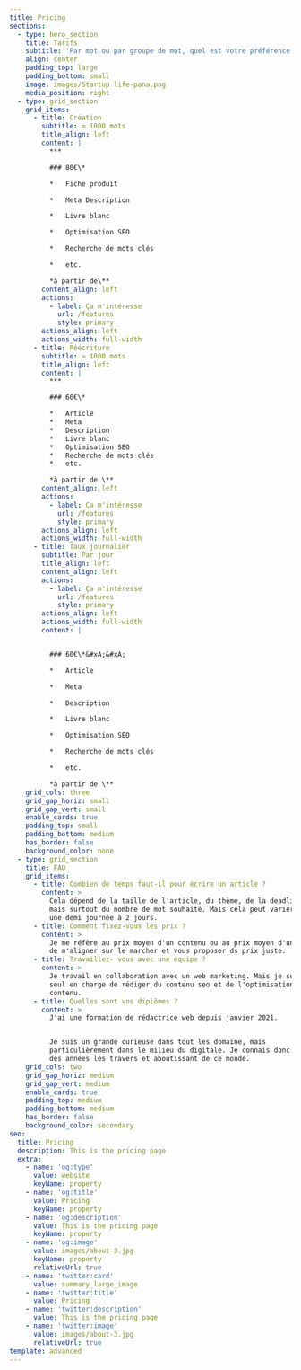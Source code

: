 ```yaml
---
title: Pricing
sections:
  - type: hero_section
    title: Tarifs
    subtitle: 'Par mot ou par groupe de mot, quel est votre préférence ?'
    align: center
    padding_top: large
    padding_bottom: small
    image: images/Startup life-pana.png
    media_position: right
  - type: grid_section
    grid_items:
      - title: Création
        subtitle: ≃ 1000 mots
        title_align: left
        content: |
          ***

          ### 80€\*

          *   Fiche produit

          *   Meta Description

          *   Livre blanc

          *   Optimisation SEO

          *   Recherche de mots clés

          *   etc.

          *à partir de\**
        content_align: left
        actions:
          - label: Ça m'intéresse
            url: /features
            style: primary
        actions_align: left
        actions_width: full-width
      - title: Réécriture
        subtitle: ≃ 1000 mots
        title_align: left
        content: |
          ***

          ### 60€\*

          *   Article
          *   Meta
          *   Description
          *   Livre blanc
          *   Optimisation SEO
          *   Recherche de mots clés
          *   etc.

          *à partir de \**
        content_align: left
        actions:
          - label: Ça m'intéresse
            url: /features
            style: primary
        actions_align: left
        actions_width: full-width
      - title: Taux journalier
        subtitle: Par jour
        title_align: left
        content_align: left
        actions:
          - label: Ça m'intéresse
            url: /features
            style: primary
        actions_align: left
        actions_width: full-width
        content: |


          ### 60€\*&#xA;&#xA;

          *   Article

          *   Meta

          *   Description

          *   Livre blanc

          *   Optimisation SEO

          *   Recherche de mots clés

          *   etc.

          *à partir de \**
    grid_cols: three
    grid_gap_horiz: small
    grid_gap_vert: small
    enable_cards: true
    padding_top: small
    padding_bottom: medium
    has_border: false
    background_color: none
  - type: grid_section
    title: FAQ
    grid_items:
      - title: Combien de temps faut-il pour écrire un article ?
        content: >
          Cela dépend de la taille de l'article, du thème, de la deadline aussi
          mais surtout du nombre de mot souhaité. Mais cela peut varier entre
          une demi journée à 2 jours.
      - title: Comment fixez-vous les prix ?
        content: >
          Je me réfère au prix moyen d'un contenu ou au prix moyen d'un mot afin
          de m'aligner sur le marcher et vous proposer ds prix juste.
      - title: Travaillez- vous avec une équipe ?
        content: >
          Je travail en collaboration avec un web marketing. Mais je suis la
          seul en charge de rédiger du contenu seo et de l'optimisation de ce
          contenu.
      - title: Quelles sont vos diplômes ?
        content: >
          J'ai une formation de rédactrice web depuis janvier 2021.


          Je suis un grande curieuse dans tout les domaine, mais
          particulièrement dans le milieu du digitale. Je connais donc depuis
          des années les travers et aboutissant de ce monde.
    grid_cols: two
    grid_gap_horiz: medium
    grid_gap_vert: medium
    enable_cards: true
    padding_top: medium
    padding_bottom: medium
    has_border: false
    background_color: secondary
seo:
  title: Pricing
  description: This is the pricing page
  extra:
    - name: 'og:type'
      value: website
      keyName: property
    - name: 'og:title'
      value: Pricing
      keyName: property
    - name: 'og:description'
      value: This is the pricing page
      keyName: property
    - name: 'og:image'
      value: images/about-3.jpg
      keyName: property
      relativeUrl: true
    - name: 'twitter:card'
      value: summary_large_image
    - name: 'twitter:title'
      value: Pricing
    - name: 'twitter:description'
      value: This is the pricing page
    - name: 'twitter:image'
      value: images/about-3.jpg
      relativeUrl: true
template: advanced
---
```

